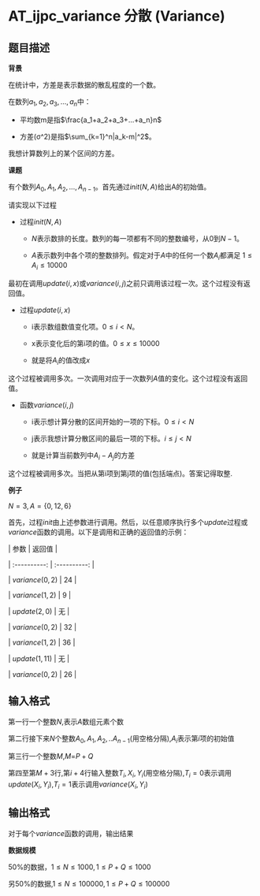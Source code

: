 # AT_ijpc_variance 分散 (Variance)

## 题目描述

**背景**

在统计中，方差是表示数据的散乱程度的一个数。

在数列$a_1,a_2,a_3,...,a_n$中：

- 平均数m是指$\frac{a_1+a_2+a_3+...+a_n}n$

- 方差(σ^2)是指$\sum_{k=1}^n|a_k-m|^2$。

我想计算数列上的某个区间的方差。

**课题**

有个数列$A_0,A_1,A_2,...,A_{n-1}$。首先通过$init(N, A)$给出A的初始值。

请实现以下过程

- 过程$init(N, A)$

   - $N$表示数排的长度。数列的每一项都有不同的整数编号，从$0$到$N-1$。

   - $A$表示数列中各个项的整数排列。假定对于$A$中的任何一个数$A_i$都满足 $1 \leq A_i \leq 10 000$

最初在调用$update(i, x)$或$variance(i, j)$之前只调用该过程一次。这个过程没有返回值。

- 过程$update(i, x)$

   - i表示数组数值变化项。$0 \leq i<N$。

   - x表示变化后的第i项的值。$0 \leq x \leq 10000$
   
   - 就是将$A_i$的值改成$x$

这个过程被调用多次。一次调用对应于一次数列$A$值的变化。这个过程没有返回值。

- 函数$variance(i, j)$

   - i表示想计算分散的区间开始的一项的下标。$0 \leq i < N$

   - j表示我想计算分散区间的最后一项的下标。$i \leq j < N$
   
   - 就是计算当前数列中$A_i-A_j$的方差

这个过程被调用多次。当把从第i项到第j项的值(包括端点)。答案记得取整.

**例子**

$N=3,A=\{0,12,6\}$

首先，过程$init$由上述参数进行调用。然后，以任意顺序执行多个$update$过程或$variance$函数的调用。以下是调用和正确的返回值的示例：

| 参数 | 返回值 |
| :----------: | :----------: |
| $variance(0, 2)$ | 24 |
| $variance(1, 2)$ | 9 |
| $update(2, 0)$ | 无 |
| $variance(0, 2)$ | 32 |
| $variance(1, 2)$ | 36 |
| $update(1, 11)$ | 无 |
| $variance(0, 2)$ | 26 |

## 输入格式

第一行一个整数$N$,表示$A$数组元素个数

第二行接下来$N$个整数$A_0,A_1,A_2,..A_{n-1}$(用空格分隔),$A_i$表示第$i$项的初始值

第三行一个整数$M$,$M$=$P+Q$

第四至第$M+3$行,第$i+4$行输入整数$T_i,X_i,Y_i$(用空格分隔),$T_i=0$表示调用$update(X_i,Y_i)$,$T_i=1$表示调用$variance(X_i,Y_i)$

## 输出格式

对于每个$variance$函数的调用，输出结果

**数据规模**

$50\%$的数据，$1 \leq N \leq 1000,1 \leq P+Q \leq 1000$

另$50\%$的数据,$1 \leq N \leq 100000,1 \leq P+Q \leq 100000$